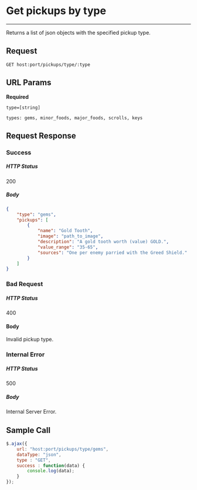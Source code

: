 # Get pickups by type
---

Returns a list of json objects with the specified pickup type.

## Request

`GET host:port/pickups/type/:type`

## URL Params

**Required**

`type=[string]`

`types: gems, minor_foods, major_foods, scrolls, keys`

## Request Response

### Success

##### HTTP Status

200

##### Body

```json
{
    "type": "gems",
    "pickups": [
        {
            "name": "Gold Tooth",
            "image": "path_to_image",
            "description": "A gold tooth worth (value) GOLD.",
            "value_range": "35-65",
            "sources": "One per enemy parried with the Greed Shield."
        }
    ]
}

```

### Bad Request

##### HTTP Status

400

#### Body

Invalid pickup type.

### Internal Error

##### HTTP Status

500

##### Body

Internal Server Error.

## Sample Call

```javascript
$.ajax({
    url: "host:port/pickups/type/gems",
    dataType: "json",
    type : "GET",
    success : function(data) {
        console.log(data);
    }
});
```
